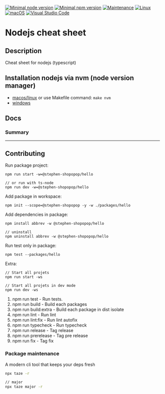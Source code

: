 [![Minimal node version](https://img.shields.io/static/v1?label=node&message=%3E=16.15&logo=node.js&color)](https://nodejs.org/about/releases/)
[![Minimal npm version](https://img.shields.io/static/v1?label=npm&message=%3E=8.5.5&logo=npm&color)](https://github.com/npm/cli/releases)
[![Maintenance](https://img.shields.io/badge/Maintained%3F-yes-green.svg)](https://GitHub.com/stephen-shopopop/nodejs-cheat-sheet/graphs/commit-activity)
[![Linux](https://svgshare.com/i/Zhy.svg)](https://svgshare.com/i/Zhy.svg)
[![macOS](https://svgshare.com/i/ZjP.svg)](https://svgshare.com/i/ZjP.svg)
[![Visual Studio Code](https://img.shields.io/badge/--007ACC?logo=visual%20studio%20code&logoColor=ffffff)](https://code.visualstudio.com/)

# Nodejs cheat sheet

## Description

Cheat sheet for nodejs (typescript)

## Installation nodejs via nvm (node version manager)

- [macos/linux](https://github.com/nvm-sh/nvm) or use Makefile command: ```make nvm```
- [windows](https://github.com/coreybutler/nvm-windows)

## Docs

### Summary

----

## Contributing

Run package project:

```shell
npm run start -w=@stephen-shopopop/hello

// or run with ts-node
npm run dev -w=@stephen-shopopop/hello
```

Add package in workspace:

```shell
npm init --scope=@stephen-shopopop -y -w ./packages/hello
```

Add dependencies in package:

```shell
npm install abbrev -w @stephen-shopopop/hello

// uninstall
npm uninstall abbrev -w @stephen-shopopop/hello
```

Run test only in package:

```shell
npm test --packages/hello
```

Extra:

```shell
// Start all projets
npm run start -ws

// Start all projets in dev mode
npm run dev -ws
```

1. npm run test -  Run tests.
2. npm run build - Build each packages
3. npm run build:extra  - Build each package in dist isolate
4. npm run lint - Run lint
5. npm run lint:fix - Run lint autofix
6. npm run typecheck - Run typecheck
7. npm run release - Tag release
8. npm run prerelease - Tag pre release
9. npm run fix - Tag fix

### Package maintenance

A modern cli tool that keeps your deps fresh

```bash
npx taze -r

// major
npx taze major -r
```
